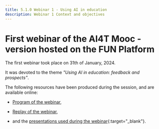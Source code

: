 ```yaml
---
title: 5.1.0 Webinar 1 - Using AI in education
description: Webinar 1 Context and objectives 
---
```



# First webinar of the AI4T Mooc - version hosted on the FUN Platform

The first webinar took place on 31th of January, 2024.

It was devoted to the theme *"Using AI in education: feedback and prospects"*.

The following resources have been produced during the session, and are available online:

* <a href="https://inrialearninglab.github.io/ai4t//2-Project-resources/5-Webinars/5-1-Webinar-1/5-1-3-Webinar-1-presentations.html" target="_blank">Program of the webinar</a>, 
  
* <a href="https://inrialearninglab.github.io/ai4t//2-Project-resources/5-Webinars/5-1-Webinar-1/5-1-2-Webinar-1-replay.html" target="_blank">Replay of the webinar</a>, 
  
* and the [presentations used during the webinar](../Documents/Webinaire-Usage-IA-Experiences-Perspectives-synthèse-VF.pdf){:target="_blank"}.


